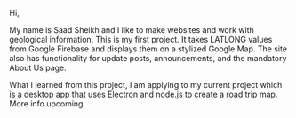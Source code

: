 Hi,

My name is Saad Sheikh and I like to make websites and work with geological information.
This is my first project. It takes LATLONG values from Google Firebase and displays them on a stylized Google Map.
The site also has functionality for update posts, announcements, and the mandatory About Us page.

What I learned from this project, I am applying to my current project which is a desktop app that uses Electron and node.js
to create a road trip map. More info upcoming.
